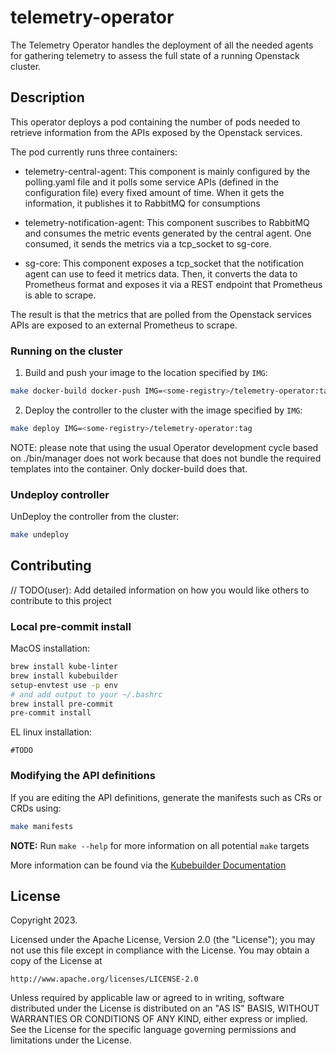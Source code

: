 # telemetry-operator
The Telemetry Operator handles the deployment of all the needed agents for gathering telemetry to assess the full state of a running Openstack cluster.

## Description
This operator deploys a pod containing the number of pods needed to retrieve information from the APIs exposed by the Openstack services.

The pod currently runs three containers:

- telemetry-central-agent: This component is mainly configured by the polling.yaml file and it polls some service APIs (defined in the configuration file) every fixed amount of time. When it gets the information, it publishes it to RabbitMQ for consumptions

- telemetry-notification-agent: This component suscribes to RabbitMQ and consumes the metric events generated by the central agent. One consumed, it sends the metrics via a tcp_socket to sg-core.

- sg-core: This component exposes a tcp_socket that the notification agent can use to feed it metrics data. Then, it converts the data to Prometheus format and exposes it via a REST endpoint that Prometheus is able to scrape.

The result is that the metrics that are polled from the Openstack services APIs are exposed to an external Prometheus to scrape.

### Running on the cluster
1. Build and push your image to the location specified by `IMG`:

```sh
make docker-build docker-push IMG=<some-registry>/telemetry-operator:tag
```

2. Deploy the controller to the cluster with the image specified by `IMG`:

```sh
make deploy IMG=<some-registry>/telemetry-operator:tag
```

NOTE: please note that using the usual Operator development cycle based on ./bin/manager does not work because that does not bundle the required templates into the container. Only docker-build does that.

### Undeploy controller
UnDeploy the controller from the cluster:

```sh
make undeploy
```

## Contributing
// TODO(user): Add detailed information on how you would like others to contribute to this project

### Local pre-commit install

MacOS installation:

```sh
brew install kube-linter
brew install kubebuilder
setup-envtest use -p env
# and add output to your ~/.bashrc
brew install pre-commit
pre-commit install
```

EL linux installation:

```
#TODO
```

### Modifying the API definitions
If you are editing the API definitions, generate the manifests such as CRs or CRDs using:

```sh
make manifests
```

**NOTE:** Run `make --help` for more information on all potential `make` targets

More information can be found via the [Kubebuilder Documentation](https://book.kubebuilder.io/introduction.html)

## License

Copyright 2023.

Licensed under the Apache License, Version 2.0 (the "License");
you may not use this file except in compliance with the License.
You may obtain a copy of the License at

    http://www.apache.org/licenses/LICENSE-2.0

Unless required by applicable law or agreed to in writing, software
distributed under the License is distributed on an "AS IS" BASIS,
WITHOUT WARRANTIES OR CONDITIONS OF ANY KIND, either express or implied.
See the License for the specific language governing permissions and
limitations under the License.
